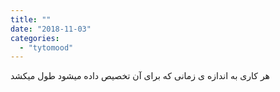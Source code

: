 ```yaml
---
title: ""
date: "2018-11-03"
categories: 
  - "tytomood"
---
```


هر کاری به اندازه ی زمانی که برای آن تخصیص داده میشود طول میکشد
